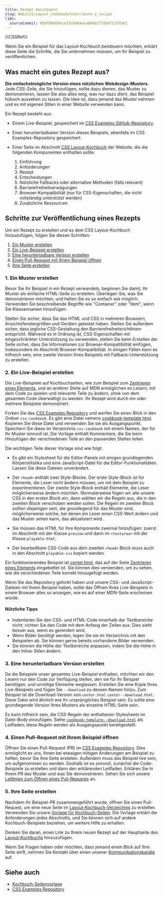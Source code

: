 ```yaml
---
title: Rezept beisteuern
slug: Web/CSS/Layout_cookbook/Contribute_a_recipe
l10n:
  sourceCommit: 0b8f00bb9ece33c6964eea886b2f7db8711d7b62
---
```


{{CSSRef}}

Wenn Sie ein Beispiel für das Layout-Kochbuch beisteuern möchten, erklärt diese Seite die Schritte, die Sie unternehmen müssen, um Ihr Beispiel zu veröffentlichen.

## Was macht ein gutes Rezept aus?

**Die einfachstmögliche Version eines nützlichen Webdesign-Musters.** Jede CSS-Zeile, die Sie hinzufügen, sollte dazu dienen, das Muster zu demonstrieren, lassen Sie also alles weg, was nur dazu dient, das Beispiel hübsch aussehen zu lassen. Die Idee ist, dass jemand das Muster nehmen und es mit eigenen Stilen in einer Website verwenden kann.

Ein Rezept besteht aus:

- Einem Live-Beispiel, gespeichert im [CSS Examples GitHub-Repository](https://github.com/mdn/css-examples).
- Einer herunterladbaren Version dieses Beispiels, ebenfalls im CSS Examples-Repository gespeichert.
- Einer Seite im Abschnitt [CSS Layout-Kochbuch](/de/docs/Web/CSS/Layout_cookbook) der Website, die die folgenden Komponenten enthalten sollte:

  1. Einführung
  2. Anforderungen
  3. Rezept
  4. Entscheidungen
  5. Nützliche Fallbacks oder alternative Methoden (falls relevant)
  6. Barrierefreiheitserwägungen
  7. Browser-Kompatibilität (nur für CSS-Eigenschaften, die nicht vollständig unterstützt werden)
  8. Zusätzliche Ressourcen

## Schritte zur Veröffentlichung eines Rezepts

Um ein Rezept zu erstellen und es dem CSS Layout-Kochbuch hinzuzufügen, folgen Sie diesen Schritten:

1. [Ein Muster erstellen](#1._ein_muster_erstellen)
2. [Ein Live-Beispiel erstellen](#2._ein_live-beispiel_erstellen)
3. [Eine herunterladbare Version erstellen](#3._eine_herunterladbare_version_erstellen)
4. [Einen Pull-Request mit Ihrem Beispiel öffnen](#4._einen_pull-request_mit_ihrem_beispiel_öffnen)
5. [Ihre Seite erstellen](#5._ihre_seite_erstellen)

### 1. Ein Muster erstellen

Bevor Sie Ihr Beispiel in ein Rezept verwandeln, beginnen Sie damit, Ihr Muster als einfache HTML-Seite zu erstellen. Überlegen Sie, was Sie demonstrieren möchten, und halten Sie es so einfach wie möglich. Verwenden Sie beschreibende Begriffe wie "Container" oder "Item", wenn Sie Klassennamen hinzufügen.

Stellen Sie sicher, dass Sie das HTML und CSS in mehreren Browsern, Ansichtsfenstergrößen und Geräten getestet haben. Stellen Sie außerdem sicher, dass jegliche CSS-Gestaltung den Barrierefreiheitsrichtlinien entspricht. Während es in Ordnung ist, CSS-Eigenschaften mit eingeschränkter Unterstützung zu verwenden, stellen Sie beim Erstellen der Seite sicher, dass Sie Informationen zur Browser-Kompatibilität einfügen, insbesondere im Abschnitt Browser-Kompatibilität. In einigen Fällen kann es hilfreich sein, eine zweite Version Ihres Beispiels mit Fallback-Unterstützung zu erstellen.

### 2. Ein Live-Beispiel erstellen

Die Live-Beispiele auf Kochbuchseiten, wie zum Beispiel zum [Zentrieren eines Elements](/de/docs/Web/CSS/Layout_cookbook/Center_an_element), und an anderer Stelle auf MDN ermöglichen es Lesern, mit dem Code zu spielen und relevante Teile zu ändern, ohne von dem gesamten Code überwältigt zu werden. Ihr Rezept wird durch ein oder mehrere Beispiele demonstriert.

Forken Sie das [CSS Examples Repository](https://github.com/mdn/css-examples) und werfen Sie einen Blick in den Ordner `css-cookbook`. Es gibt eine Datei namens [cookbook-template.html](https://github.com/mdn/css-examples/blob/main/css-cookbook/cookbook-template.html). Kopieren Sie diese Datei und verwenden Sie sie als Ausgangspunkt. Speichern Sie diese im Verzeichnis `css-cookbook` mit einem Namen, der für Ihr Muster sinnvoll ist. Die Vorlage enthält Kommentare, die Sie beim Hinzufügen der verschiedenen Teile an den passenden Stellen leiten.

Die wichtigen Teile dieser Vorlage sind wie folgt:

- Es gibt ein Stylesheet für die Editor-Panels mit einigen grundlegenden Körperstilistika und eine JavaScript-Datei für die Editor-Funktionalitäten. Lassen Sie diese Dateien unverändert.

- Der `<head>` enthält zwei Style-Blöcke. Der erste Style-Block ist für Elemente, die Leser nicht ändern müssen, um mit dem Beispiel zu experimentieren. Der zweite Style-Block enthält Elemente, die Leser möglicherweise ändern möchten. Normalerweise fügen wir alle unsere CSS in den ersten Block ein, dann wählen wir die Regeln aus, die in den zweiten Block verschoben werden sollen. Die Regeln im zweiten Block sollten diejenigen sein, die grundlegend für das Muster sind, möglicherweise solche, bei denen ein Leser einen CSS-Wert ändern und das Muster sehen kann, das aktualisiert wird.

- Sie müssen das HTML für Ihre Komponente zweimal hinzufügen: zuerst im Abschnitt mit der Klasse `preview` und dann im `<textarea>` mit der Klasse `playable-html`.

- Der bearbeitbare CSS-Code aus dem zweiten `<head>` Block muss auch in den Abschnitt `playable-css` kopiert werden.

Ein funktionierendes Beispiel ist [center.html](https://github.com/mdn/css-examples/blob/main/css-cookbook/center.html), das auf der Seite [Zentrieren eines Elements](/de/docs/Web/CSS/Layout_cookbook/Center_an_element) eingebettet ist. Sie können dies verwenden, um zu sehen, wie die verschiedenen Teile korrekt hinzugefügt werden.

Wenn Sie das Repository geforkt haben und unsere CSS- und JavaScript-Dateien mit Ihrem Beispiel haben, sollte das Öffnen Ihres Live-Beispiels in einem Browser alles so anzeigen, wie es auf einer MDN-Seite erscheinen würde.

#### Nützliche Tipps

- Indentieren Sie den CSS- und HTML-Code innerhalb der Textbereiche nicht; richten Sie den Code mit dem Anfang der Zeilen aus. Dies sieht besser aus, wenn es gerendert wird.
- Wenn Bilder benötigt werden, legen Sie sie im Verzeichnis mit den Beispielen ab. Sie können gerne bereits vorhandene Bilder verwenden.
- Sie können die Höhe der Textbereiche anpassen, indem Sie die Höhe in den Inline-Stilen ändern.

### 3. Eine herunterladbare Version erstellen

Da die Beispiele unser gesamtes Live-Beispiel enthalten, möchten wir den Lesern nur den Code zur Verfügung stellen, den sie für ihr Beispiel benötigen, und unnötige Elemente weglassen. Erstellen Sie eine Kopie Ihres Live-Beispiels und fügen Sie `--download` zu dessen Namen hinzu. Zum Beispiel ist die Download-Version von `center.html` `center--download.html`. Diese Datei wird ähnlich wie Ihr ursprüngliches Beispiel sein. Es sollte eine grundlegende Version Ihres Musters als einzelne HTML-Seite sein.

Es kann hilfreich sein, die CSS-Regeln der enthaltenen Stylesheets im Datei-Body einzufügen. Siehe [`cookbook-template--download.html`](https://github.com/mdn/css-examples/blob/main/css-cookbook/cookbook-template--download.html) als Leitfaden; diese Regeln werden als Ausgangspunkt bereitgestellt.

### 4. Einen Pull-Request mit Ihrem Beispiel öffnen

Öffnen Sie einen Pull-Request (PR) im [CSS Examples Repository](https://github.com/mdn/css-examples/pulls). Dies ermöglicht es uns, Ihnen bei etwaigen nötigen Änderungen am Beispiel zu helfen, bevor Sie Ihre Seite erstellen. Außerdem muss das Beispiel live sein, um aufgenommen zu werden. Deshalb ist es sinnvoll, zunächst die Code-Beispiele zu erstellen und dann den erklärenden Leitfaden. Erklären Sie in Ihrem PR das Muster und was Sie demonstrieren. Sehen Sie sich unsere [Leitlinien zum Öffnen eines Pull-Requests](/de/docs/MDN/Community/Pull_requests#open_a_pull_request) an.

### 5. Ihre Seite erstellen

Nachdem Ihr Beispiel-PR zusammengeführt wurde, öffnen Sie einen Pull-Request, um eine neue Seite im [Layout-Kochbuch-Verzeichnis](https://github.com/mdn/content/tree/main/files/en-us/web/css/layout_cookbook) zu erstellen.
Verwenden Sie unsere [Vorlage für Kochbuch-Seiten](https://github.com/mdn/content/blob/main/files/en-us/web/css/layout_cookbook/contribute_a_recipe/cookbook_template/index.md?plain=1).
Die Vorlage erklärt die Anforderungen jedes Abschnitts, und Sie können sich auf andere Kochbuch-Beispiele beziehen, um weitere Hilfe zu erhalten.

Denken Sie daran, einen Link zu Ihrem neuen Rezept auf der Hauptseite des [Layout-Kochbuchs](/de/docs/Web/CSS/Layout_cookbook) hinzuzufügen.

Wenn Sie Fragen haben oder möchten, dass jemand einen Blick auf Ihre Seite wirft, nehmen Sie Kontakt über einen unserer [Kommunikationskanäle](/de/docs/MDN/Community/Communication_channels) auf.

## Siehe auch

- [Kochbuch-Seitenvorlage](/de/docs/Web/CSS/Layout_cookbook/Contribute_a_recipe/Cookbook_template)
- [CSS Examples Repository](https://github.com/mdn/css-examples)
